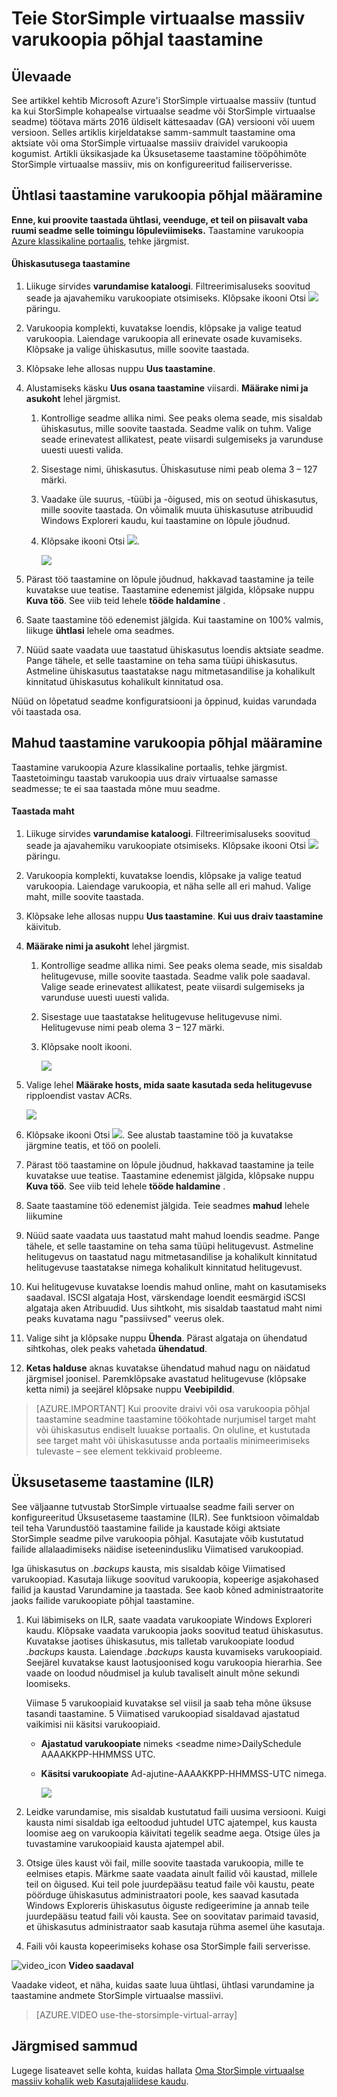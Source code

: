<properties
   pageTitle="Teie StorSimple virtuaalse massiiv varukoopia põhjal taastamine"
   description="Lisateavet selle kohta, kuidas taastada oma StorSimple virtuaalse massiiv varukoopia."
   services="storsimple"
   documentationCenter="NA"
   authors="alkohli"
   manager="carmonm"
   editor=""/>

<tags
   ms.service="storsimple"
   ms.devlang="NA"
   ms.topic="article"
   ms.tgt_pltfrm="NA"
   ms.workload="NA"
   ms.date="06/07/2016"
   ms.author="alkohli"/>

# <a name="restore-from-a-backup-of-your-storsimple-virtual-array"></a>Teie StorSimple virtuaalse massiiv varukoopia põhjal taastamine

## <a name="overview"></a>Ülevaade 

See artikkel kehtib Microsoft Azure'i StorSimple virtuaalse massiiv (tuntud ka kui StorSimple kohapealse virtuaalse seadme või StorSimple virtuaalse seadme) töötava märts 2016 üldiselt kättesaadav (GA) versiooni või uuem versioon. Selles artiklis kirjeldatakse samm-sammult taastamine oma aktsiate või oma StorSimple virtuaalse massiiv draividel varukoopia kogumist. Artikli üksikasjade ka Üksusetaseme taastamine tööpõhimõte StorSimple virtuaalse massiiv, mis on konfigureeritud failiserverisse.


## <a name="restore-shares-from-a-backup-set"></a>Ühtlasi taastamine varukoopia põhjal määramine


**Enne, kui proovite taastada ühtlasi, veenduge, et teil on piisavalt vaba ruumi seadme selle toimingu lõpuleviimiseks.** Taastamine varukoopia [Azure klassikaline portaalis](https://manage.windowsazure.com/), tehke järgmist.

#### <a name="to-restore-a-share"></a>Ühiskasutusega taastamine

1.  Liikuge sirvides **varundamise kataloogi**. Filtreerimisaluseks soovitud seade ja ajavahemiku varukoopiate otsimiseks. Klõpsake ikooni Otsi ![](./media/storsimple-ova-restore/image1.png) päringu.


1.  Varukoopia komplekti, kuvatakse loendis, klõpsake ja valige teatud varukoopia. Laiendage varukoopia all erinevate osade kuvamiseks. Klõpsake ja valige ühiskasutus, mille soovite taastada.

2.  Klõpsake lehe allosas nuppu **Uus taastamine**.

3.  Alustamiseks käsku **Uus osana taastamine** viisardi. **Määrake nimi ja asukoht** lehel järgmist.


    1.  Kontrollige seadme allika nimi. See peaks olema seade, mis sisaldab ühiskasutus, mille soovite taastada. Seadme valik on tuhm. Valige seade erinevatest allikatest, peate viisardi sulgemiseks ja varunduse uuesti uuesti valida.

    2.  Sisestage nimi, ühiskasutus. Ühiskasutuse nimi peab olema 3 – 127 märki.

    3.  Vaadake üle suurus, -tüübi ja -õigused, mis on seotud ühiskasutus, mille soovite taastada. On võimalik muuta ühiskasutuse atribuudid Windows Exploreri kaudu, kui taastamine on lõpule jõudnud.

    4.  Klõpsake ikooni Otsi ![](./media/storsimple-ova-restore/image1.png).

        ![](./media/storsimple-ova-restore/image9.png)

1.  Pärast töö taastamine on lõpule jõudnud, hakkavad taastamine ja teile kuvatakse uue teatise. Taastamine edenemist jälgida, klõpsake nuppu **Kuva töö**. See viib teid lehele **tööde haldamine** .

2.  Saate taastamine töö edenemist jälgida. Kui taastamine on 100% valmis, liikuge **ühtlasi** lehele oma seadmes.

3.  Nüüd saate vaadata uue taastatud ühiskasutus loendis aktsiate seadme. Pange tähele, et selle taastamine on teha sama tüüpi ühiskasutus. Astmeline ühiskasutus taastatakse nagu mitmetasandilise ja kohalikult kinnitatud ühiskasutus kohalikult kinnitatud osa.

Nüüd on lõpetatud seadme konfiguratsiooni ja õppinud, kuidas varundada või taastada osa. 


## <a name="restore-volumes-from-a-backup-set"></a>Mahud taastamine varukoopia põhjal määramine


Taastamine varukoopia Azure klassikaline portaalis, tehke järgmist. Taastetoimingu taastab varukoopia uus draiv virtuaalse samasse seadmesse; te ei saa taastada mõne muu seadme.

#### <a name="to-restore-a-volume"></a>Taastada maht

1.  Liikuge sirvides **varundamise kataloogi**. Filtreerimisaluseks soovitud seade ja ajavahemiku varukoopiate otsimiseks. Klõpsake ikooni Otsi ![](./media/storsimple-ova-restore/image1.png) päringu.

2.  Varukoopia komplekti, kuvatakse loendis, klõpsake ja valige teatud varukoopia. Laiendage varukoopia, et näha selle all eri mahud. Valige maht, mille soovite taastada. 

5.  Klõpsake lehe allosas nuppu **Uus taastamine**. **Kui uus draiv taastamine** käivitub.

1.  **Määrake nimi ja asukoht** lehel järgmist.


    1.  Kontrollige seadme allika nimi. See peaks olema seade, mis sisaldab helitugevuse, mille soovite taastada. Seadme valik pole saadaval. Valige seade erinevatest allikatest, peate viisardi sulgemiseks ja varunduse uuesti uuesti valida.

    2.  Sisestage uue taastatakse helitugevuse helitugevuse nimi. Helitugevuse nimi peab olema 3 – 127 märki.

    3.  Klõpsake noolt ikooni.

        ![](./media/storsimple-ova-restore/image12.png)

1.  Valige lehel **Määrake hosts, mida saate kasutada seda helitugevuse** ripploendist vastav ACRs.

    ![](./media/storsimple-ova-restore/image13.png)

1.  Klõpsake ikooni Otsi ![](./media/storsimple-ova-restore/image1.png). See alustab taastamine töö ja kuvatakse järgmine teatis, et töö on pooleli.

2.  Pärast töö taastamine on lõpule jõudnud, hakkavad taastamine ja teile kuvatakse uue teatise. Taastamine edenemist jälgida, klõpsake nuppu **Kuva töö**. See viib teid lehele **tööde haldamine** .

3.  Saate taastamine töö edenemist jälgida. Teie seadmes **mahud** lehele liikumine

4.  Nüüd saate vaadata uus taastatud maht mahud loendis seadme. Pange tähele, et selle taastamine on teha sama tüüpi helitugevust. Astmeline helitugevus on taastatud nagu mitmetasandilise ja kohalikult kinnitatud helitugevuse taastatakse nimega kohalikult kinnitatud helitugevust.

5.  Kui helitugevuse kuvatakse loendis mahud online, maht on kasutamiseks saadaval.  ISCSI algataja Host, värskendage loendit eesmärgid iSCSI algataja aken Atribuudid.  Uus sihtkoht, mis sisaldab taastatud maht nimi peaks kuvatama nagu "passiivsed" veerus olek.

6.  Valige siht ja klõpsake nuppu **Ühenda**.   Pärast algataja on ühendatud sihtkohas, olek peaks vahetada **ühendatud**. 

7.  **Ketas halduse** aknas kuvatakse ühendatud mahud nagu on näidatud järgmisel joonisel. Paremklõpsake avastatud helitugevuse (klõpsake ketta nimi) ja seejärel klõpsake nuppu **Veebipildid**.

> [AZURE.IMPORTANT] Kui proovite draivi või osa varukoopia põhjal taastamine seadmine taastamine töökohtade nurjumisel target maht või ühiskasutus endiselt luuakse portaalis. On oluline, et kustutada see target maht või ühiskasutusse anda portaalis minimeerimiseks tulevaste – see element tekkivaid probleeme.

## <a name="item-level-recovery-ilr"></a>Üksusetaseme taastamine (ILR)

See väljaanne tutvustab StorSimple virtuaalse seadme faili server on konfigureeritud Üksusetaseme taastamine (ILR). See funktsioon võimaldab teil teha Varundustöö taastamine failide ja kaustade kõigi aktsiate StorSimple seadme pilve varukoopia põhjal. Kasutajate võib kustutatud failide allalaadimiseks näidise iseteenindusliku Viimatised varukoopiad.

Iga ühiskasutus on *.backups* kausta, mis sisaldab kõige Viimatised varukoopiad. Kasutaja liikuge soovitud varukoopia, kopeerige asjakohased failid ja kaustad Varundamine ja taastada. See kaob kõned administraatorite jaoks failide varukoopiate põhjal taastamine.

1.  Kui läbimiseks on ILR, saate vaadata varukoopiate Windows Exploreri kaudu. Klõpsake vaadata varukoopia jaoks soovitud teatud ühiskasutus. Kuvatakse jaotises ühiskasutus, mis talletab varukoopiate loodud *.backups* kausta. Laiendage *.backups* kausta kuvamiseks varukoopiaid. Seejärel kuvatakse kaust laotusjoonised kogu varukoopia hierarhia. See vaade on loodud nõudmisel ja kulub tavaliselt ainult mõne sekundi loomiseks.

    Viimase 5 varukoopiaid kuvatakse sel viisil ja saab teha mõne üksuse tasandi taastamine. 5 Viimatised varukoopiad sisaldavad ajastatud vaikimisi nii käsitsi varukoopiaid.

    
    -   **Ajastatud varukoopiate** nimeks &lt;seadme nime&gt;DailySchedule AAAAKKPP-HHMMSS UTC.

    -   **Käsitsi varukoopiate** Ad-ajutine-AAAAKKPP-HHMMSS-UTC nimega.
    
        ![](./media/storsimple-ova-restore/image14.png)

1.  Leidke varundamise, mis sisaldab kustutatud faili uusima versiooni. Kuigi kausta nimi sisaldab iga eeltoodud juhtudel UTC ajatempel, kus kausta loomise aeg on varukoopia käivitati tegelik seadme aega. Otsige üles ja tuvastamine varukoopiaid kausta ajatempel abil.

2.  Otsige üles kaust või fail, mille soovite taastada varukoopia, mille te eelmises etapis. Märkme saate vaadata ainult failid või kaustad, millele teil on õigused. Kui teil pole juurdepääsu teatud faile või kaustu, peate pöörduge ühiskasutus administraatori poole, kes saavad kasutada Windows Exploreris ühiskasutus õiguste redigeerimine ja annab teile juurdepääsu teatud faili või kausta. See on soovitatav parimaid tavasid, et ühiskasutus administraator saab kasutaja rühma asemel ühe kasutaja.

3.  Faili või kausta kopeerimiseks kohase osa StorSimple faili serverisse.

![video_icon](./media/storsimple-ova-restore/video_icon.png) **Video saadaval**

Vaadake videot, et näha, kuidas saate luua ühtlasi, ühtlasi varundamine ja taastamine andmete StorSimple virtuaalse massiivi.

> [AZURE.VIDEO use-the-storsimple-virtual-array]

## <a name="next-steps"></a>Järgmised sammud

Lugege lisateavet selle kohta, kuidas hallata [Oma StorSimple virtuaalse massiiv kohalik web Kasutajaliidese kaudu](storsimple-ova-web-ui-admin.md).
